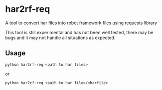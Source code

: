 # har2rf-req
A tool to convert har files into robot framework files using requests library

This tool is still experimental and has not been well tested, there may be bugs and it may not handle all situations as expected.

## Usage

```
python har2rf-req <path to har files>
```
or
```
python har2rf-req <path to har file>/<harfile>
```
